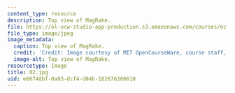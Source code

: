 ```yaml
---
content_type: resource
description: Top view of MagRake.
file: https://ol-ocw-studio-app-production.s3.amazonaws.com/courses/ec-s06-design-for-demining-spring-2007/e6674dbf0a93dcf4d04b182676386610_02.jpg
file_type: image/jpeg
image_metadata:
  caption: Top view of MagRake.
  credit: 'Credit: Image courtesy of MIT OpenCourseWare, course staff, and students.'
  image-alt: Top view of MagRake.
resourcetype: Image
title: 02.jpg
uid: e6674dbf-0a93-dcf4-d04b-182676386610
---
```

